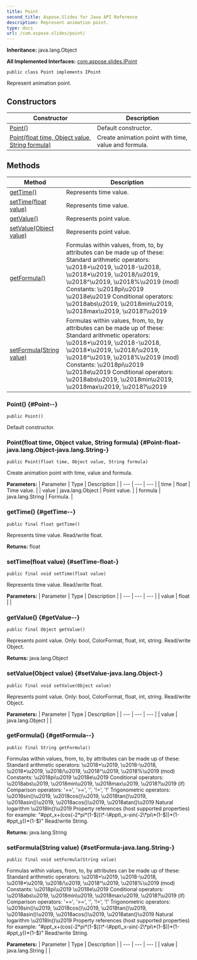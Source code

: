 ```yaml
---
title: Point
second_title: Aspose.Slides for Java API Reference
description: Represent animation point.
type: docs
url: /com.aspose.slides/point/
---
```

**Inheritance:**
java.lang.Object

**All Implemented Interfaces:**
[com.aspose.slides.IPoint](../../com.aspose.slides/ipoint)
```
public class Point implements IPoint
```

Represent animation point.
## Constructors

| Constructor | Description |
| --- | --- |
| [Point()](#Point--) | Default constructor. |
| [Point(float time, Object value, String formula)](#Point-float-java.lang.Object-java.lang.String-) | Create animation point with time, value and formula. |
## Methods

| Method | Description |
| --- | --- |
| [getTime()](#getTime--) | Represents time value. |
| [setTime(float value)](#setTime-float-) | Represents time value. |
| [getValue()](#getValue--) | Represents point value. |
| [setValue(Object value)](#setValue-java.lang.Object-) | Represents point value. |
| [getFormula()](#getFormula--) | Formulas within values, from, to, by attributes can be made up of these: Standard arithmetic operators: \\u2018+\\u2019, \\u2018-\\u2018, \\u2018\*\\u2019, \\u2018/\\u2019, \\u2018^\\u2019, \\u2018%\\u2019 (mod) Constants: \\u2018pi\\u2019 \\u2018e\\u2019 Conditional operators: \\u2018abs\\u2019, \\u2018min\\u2019, \\u2018max\\u2019, \\u2018?\\u2019 |
| [setFormula(String value)](#setFormula-java.lang.String-) | Formulas within values, from, to, by attributes can be made up of these: Standard arithmetic operators: \\u2018+\\u2019, \\u2018-\\u2018, \\u2018\*\\u2019, \\u2018/\\u2019, \\u2018^\\u2019, \\u2018%\\u2019 (mod) Constants: \\u2018pi\\u2019 \\u2018e\\u2019 Conditional operators: \\u2018abs\\u2019, \\u2018min\\u2019, \\u2018max\\u2019, \\u2018?\\u2019 |
### Point() {#Point--}
```
public Point()
```


Default constructor.

### Point(float time, Object value, String formula) {#Point-float-java.lang.Object-java.lang.String-}
```
public Point(float time, Object value, String formula)
```


Create animation point with time, value and formula.

**Parameters:**
| Parameter | Type | Description |
| --- | --- | --- |
| time | float | Time value. |
| value | java.lang.Object | Point value. |
| formula | java.lang.String | Formula. |

### getTime() {#getTime--}
```
public final float getTime()
```


Represents time value. Read/write float.

**Returns:**
float
### setTime(float value) {#setTime-float-}
```
public final void setTime(float value)
```


Represents time value. Read/write float.

**Parameters:**
| Parameter | Type | Description |
| --- | --- | --- |
| value | float |  |

### getValue() {#getValue--}
```
public final Object getValue()
```


Represents point value. Only: bool, ColorFormat, float, int, string. Read/write Object.

**Returns:**
java.lang.Object
### setValue(Object value) {#setValue-java.lang.Object-}
```
public final void setValue(Object value)
```


Represents point value. Only: bool, ColorFormat, float, int, string. Read/write Object.

**Parameters:**
| Parameter | Type | Description |
| --- | --- | --- |
| value | java.lang.Object |  |

### getFormula() {#getFormula--}
```
public final String getFormula()
```


Formulas within values, from, to, by attributes can be made up of these: Standard arithmetic operators: \\u2018+\\u2019, \\u2018-\\u2018, \\u2018\*\\u2019, \\u2018/\\u2019, \\u2018^\\u2019, \\u2018%\\u2019 (mod) Constants: \\u2018pi\\u2019 \\u2018e\\u2019 Conditional operators: \\u2018abs\\u2019, \\u2018min\\u2019, \\u2018max\\u2019, \\u2018?\\u2019 (if) Comparison operators: '==', '>=', '', '!=', '!' Trigonometric operators: \\u2018sin()\\u2019, \\u2018cos()\\u2019, \\u2018tan()\\u2019, \\u2018asin()\\u2019, \\u2018acos()\\u2019, \\u2018atan()\\u2019 Natural logarithm \\u2018ln()\\u2019 Property references (host supported properties) for example: "\#ppt\_x+(cos(-2\*pi\*(1-$))\*-\#ppt\_x-sin(-2\*pi\*(1-$))\*(1-\#ppt\_y))\*(1-$)" Read/write String.

**Returns:**
java.lang.String
### setFormula(String value) {#setFormula-java.lang.String-}
```
public final void setFormula(String value)
```


Formulas within values, from, to, by attributes can be made up of these: Standard arithmetic operators: \\u2018+\\u2019, \\u2018-\\u2018, \\u2018\*\\u2019, \\u2018/\\u2019, \\u2018^\\u2019, \\u2018%\\u2019 (mod) Constants: \\u2018pi\\u2019 \\u2018e\\u2019 Conditional operators: \\u2018abs\\u2019, \\u2018min\\u2019, \\u2018max\\u2019, \\u2018?\\u2019 (if) Comparison operators: '==', '>=', '', '!=', '!' Trigonometric operators: \\u2018sin()\\u2019, \\u2018cos()\\u2019, \\u2018tan()\\u2019, \\u2018asin()\\u2019, \\u2018acos()\\u2019, \\u2018atan()\\u2019 Natural logarithm \\u2018ln()\\u2019 Property references (host supported properties) for example: "\#ppt\_x+(cos(-2\*pi\*(1-$))\*-\#ppt\_x-sin(-2\*pi\*(1-$))\*(1-\#ppt\_y))\*(1-$)" Read/write String.

**Parameters:**
| Parameter | Type | Description |
| --- | --- | --- |
| value | java.lang.String |  |

